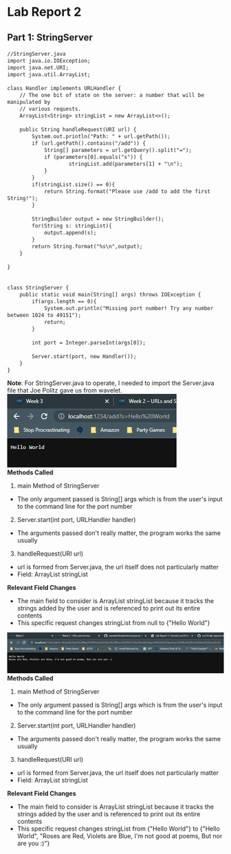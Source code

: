 # Lab Report 2  
## Part 1: StringServer
```
//StringServer.java 
import java.io.IOException;
import java.net.URI;
import java.util.ArrayList;

class Handler implements URLHandler {
    // The one bit of state on the server: a number that will be manipulated by
    // various requests.
    ArrayList<String> stringList = new ArrayList<>();

    public String handleRequest(URI url) {
        System.out.println("Path: " + url.getPath());
        if (url.getPath().contains("/add")) {
            String[] parameters = url.getQuery().split("=");
            if (parameters[0].equals("s")) {
                    stringList.add(parameters[1] + "\n");
            }
        }
        if(stringList.size() == 0){
            return String.format("Please use /add to add the first String!");
        }

        StringBuilder output = new StringBuilder();
        for(String s: stringList){
            output.append(s);
        }
        return String.format("%s\n",output);
    }

}


class StringServer {
    public static void main(String[] args) throws IOException {
        if(args.length == 0){
            System.out.println("Missing port number! Try any number between 1024 to 49151");
            return;
        }

        int port = Integer.parseInt(args[0]);

        Server.start(port, new Handler());
    }
}
```  
**Note**: For StringServer.java to operate, I needed to import the Server.java file that Joe Politz gave us from wavelet. 
![Image](StringServerExample1.png)  
**Methods Called**
1. main Method of StringServer  
  * The only argument passed is String[] args which is from the user's input to the command line for the port number
2. Server.start(int port, URLHandler handler)
  * The arguments passed don't really matter, the program works the same usually
3. handleRequest(URI url)  
  * url is formed from Server.java, the url itself does not particularly matter
  * Field: ArrayList<String> stringList  

**Relevant Field Changes**
* The main field to consider is ArrayList<String> stringList because it tracks the strings added by the user and is referenced to print out its entire contents
* This specific request changes stringList from null to {"Hello World"}    

![Image](StringServerExample2.png)  
**Methods Called**
1. main Method of StringServer  
  * The only argument passed is String[] args which is from the user's input to the command line for the port number
2. Server.start(int port, URLHandler handler)
  * The arguments passed don't really matter, the program works the same usually
3. handleRequest(URI url)  
  * url is formed from Server.java, the url itself does not particularly matter
  * Field: ArrayList<String> stringList  

**Relevant Field Changes**
* The main field to consider is ArrayList<String> stringList because it tracks the strings added by the user and is referenced to print out its entire contents
* This specific request changes stringList from {"Hello World"} to {"Hello World", "Roses are Red, Violets are Blue, I'm not good at poems, But nor are you :)"}    
